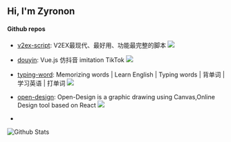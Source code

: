 ## Hi,  I'm Zyronon

#### Github repos 

- [v2ex-script](https://github.com/zyronon/v2ex-script.git): V2EX最现代、最好用、功能最完整的脚本 [![](https://img.shields.io/github/stars/zyronon/v2ex-script)](https://github.com/zyronon/v2ex-script.git)

- [douyin](https://github.com/zyronon/douyin.git): Vue.js 仿抖音 imitation TikTok [![](https://img.shields.io/github/stars/zyronon/douyin)](https://github.com/zyronon/douyin.git)

- [typing-word](https://github.com/zyronon/typing-word): Memorizing words | Learn English | Typing words | 背单词 | 学习英语 | 打单词 [![](https://img.shields.io/github/stars/zyronon/typing-word)](https://github.com/zyronon/typing-word.git)
 
- [open-design](https://github.com/zyronon/open-design): Open-Design is a graphic drawing using Canvas,Online Design tool based on React [![](https://img.shields.io/github/stars/zyronon/open-design)](https://github.com/zyronon/open-design.git)

- 
![Github Stats](https://github-readme-stats.vercel.app/api?username=Zyronon&bg_color=30,e96443,904e95&title_color=fff&text_color=fff)
